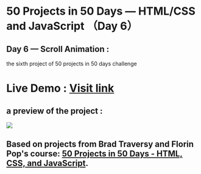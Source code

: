 # 50 Projects in 50 Days — HTML/CSS and JavaScript （Day 6）
## Day 6 — Scroll Animation :

the sixth project of 50 projects in 50 days challenge

# Live Demo : <a href="https://abdellahak.github.io/50projects50days-Day6/">Visit link</a>

## a preview of the project :

![](https://github.com/abdellahak/50projects50days-Day6/blob/main/Day6Project.gif)

## Based on projects from Brad Traversy and Florin Pop's course: <a href="https://50projects50days.com">50 Projects in 50 Days - HTML, CSS, and JavaScript</a>.
